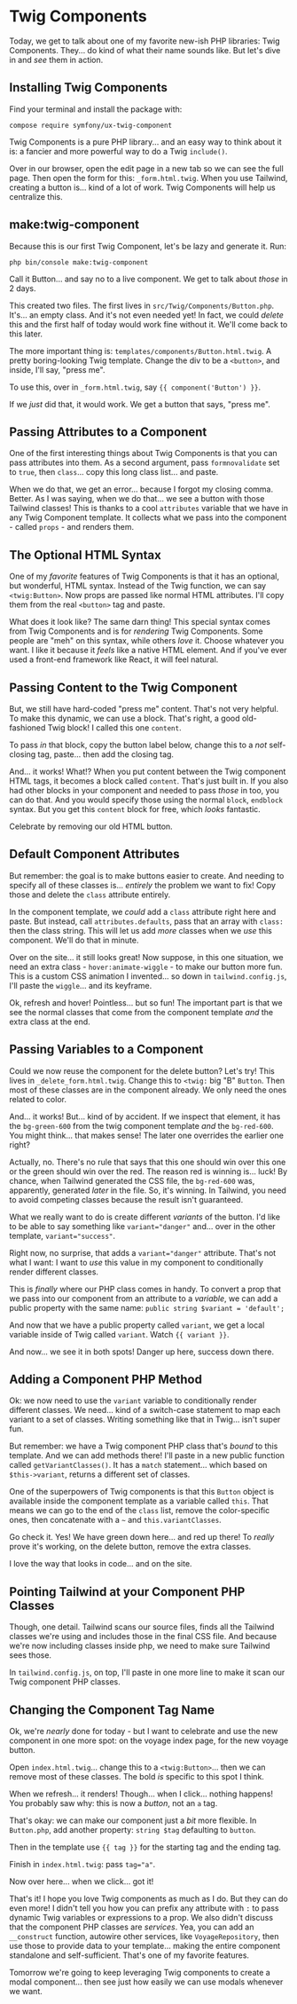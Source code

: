 # Twig Components

Today, we get to talk about one of my favorite new-ish PHP libraries: Twig
Components. They... do kind of what their name sounds like. But let's dive in
and *see* them in action.

## Installing Twig Components

Find your terminal and install the package with:

```terminal
compose require symfony/ux-twig-component
```

Twig Components is a pure PHP library... and an easy way to think about it is: a
fancier and more powerful way to do a Twig `include()`.

Over in our browser, open the edit page in a new tab so we can see the full page.
Then open the form for this: `_form.html.twig`. When you use Tailwind, creating
a button is... kind of a lot of work. Twig Components will help us centralize this.

## make:twig-component

Because this is our first Twig Component, let's be lazy and generate it. Run:

```terminal
php bin/console make:twig-component
```

Call it Button... and say no to a live component. We get to talk about
*those* in 2 days.

This created two files. The first lives in `src/Twig/Components/Button.php`. It's...
an empty class. And it's not even needed yet! In fact, we could *delete* this
and the first half of today would work fine without it. We'll come back to this
later.

The more important thing is: `templates/components/Button.html.twig`. A pretty
boring-looking Twig template. Change the div to be a `<button>`, and inside, I'll
say, "press me".

To use this, over in `_form.html.twig`, say `{{ component('Button') }}`.

If we *just* did that, it would work. We get a button that says, "press me".

## Passing Attributes to a Component

One of the first interesting things about Twig Components is that you can pass
attributes into them. As a second argument, pass `formnovalidate` set to `true`,
then `class`... copy this long class list... and paste.

When we do that, we get an error... because I forgot my closing comma. Better.
As I was saying, when we do that... we see a button with those Tailwind classes!
This is thanks to a cool `attributes` variable that we have in any Twig Component
template. It collects what we pass into the component - called `props` - and
renders them.

## The Optional HTML Syntax

One of my *favorite* features of Twig Components is that it has
an optional, but wonderful, HTML syntax. Instead of the Twig function, we can say
`<twig:Button>`. Now props are passed like normal HTML attributes. I'll copy them
from the real `<button>` tag and paste.

What does it look like? The same darn thing! This special syntax comes from
Twig Components and is for *rendering* Twig Components. Some people are "meh"
on this syntax, while others *love* it. Choose whatever you want. I like it because
it *feels* like a native HTML element. And if you've ever used a front-end framework
like React, it will feel natural.

## Passing Content to the Twig Component

But, we still have hard-coded "press me" content. That's not very helpful. To make
this dynamic, we can use a block. That's right, a good old-fashioned Twig block!
I called this one `content`.

To pass *in* that block, copy the button label below, change this to a *not*
self-closing tag, paste... then add the closing tag.

And... it works! What!? When you put content between the Twig component HTML
tags, it becomes a block called `content`. That's just built in. If you also had
other blocks in your component and needed to pass *those* in too, you can do that.
And you would specify those using the normal `block`, `endblock` syntax. But you
get this `content` block for free, which *looks* fantastic.

Celebrate by removing our old HTML button.

## Default Component Attributes

But remember: the goal is to make buttons easier to create. And needing to specify
all of these classes is... *entirely* the problem we want to fix! Copy those and
delete the `class` attribute entirely.

In the component template, we *could* add a `class` attribute right here and paste.
But instead, call `attributes.defaults`, pass that an array with `class:` then
the class string. This will let us add *more* classes when we *use* this component.
We'll do that in minute.

Over on the site... it still looks great! Now suppose, in this one situation, we
need an extra class - `hover:animate-wiggle` - to make our button more fun.
This is a custom CSS animation I invented... so down in `tailwind.config.js`, I'll
paste the `wiggle`... and its keyframe.

Ok, refresh and hover! Pointless... but so fun! The important part is that we
see the normal classes that come from the component template *and* the extra class
at the end.

## Passing Variables to a Component

Could we now reuse the component for the delete button? Let's try! This lives in
`_delete_form.html.twig`. Change this to `<twig:` big "B" `Button`. Then most of
these classes are in the component already. We only need the ones related to color.

And... it works! But... kind of by accident. If we inspect that element, it has
the `bg-green-600` from the twig component template *and* the `bg-red-600`. You might
think... that makes sense! The later one overrides the earlier one right?

Actually, no. There's no rule that says that this one should win over this one or
the green should win over the red. The reason red is winning is... luck! By chance,
when Tailwind generated the CSS file, the `bg-red-600` was, apparently, generated
*later* in the file. So, it's winning. In Tailwind, you need to avoid competing
classes because the result isn't guaranteed.

What we really want to do is create different *variants* of the button. I'd like
to be able to say something like `variant="danger"` and... over in the other template,
`variant="success"`.

Right now, no surprise, that adds a `variant="danger"` attribute. That's not what
I want: I want to *use* this value in my component to conditionally render different
classes.

This is *finally* where our PHP class comes in handy. To convert a prop that we pass
into our component from an attribute to a *variable*, we can add a public property
with the same name: `public string $variant = 'default';`

And now that we have a public property called `variant`, we get a local variable
inside of Twig called `variant`. Watch `{{ variant }}`.

And now... we see it in both spots! Danger up here, success down there.

## Adding a Component PHP Method

Ok: we now need to use the `variant` variable to conditionally render
different classes. We need... kind of a switch-case statement to map each variant
to a set of classes. Writing something like that in Twig... isn't super fun.

But remember: we have a Twig component PHP class that's *bound* to this template.
And we can add methods there! I'll paste in a new public function called
`getVariantClasses()`. It has a `match` statement... which based on
`$this->variant`, returns a different set of classes.

One of the superpowers of Twig components is that this `Button` object is available
inside the component template as a variable called `this`. That means we can go
to the end of the `class` list, remove the color-specific ones, then concatenate
with a `~` and `this.variantClasses`.

Go check it. Yes! We have green down here... and red up there! To *really* prove
it's working, on the delete button, remove the extra classes.

I love the way that looks in code... and on the site.

## Pointing Tailwind at your Component PHP Classes

Though, one detail. Tailwind scans our source files, finds all
the Tailwind classes we're using and includes those in the final
CSS file. And because we're now including classes inside php, we need to make sure
Tailwind sees those.

In `tailwind.config.js`, on top, I'll paste in one more line to make it scan
our Twig component PHP classes.

## Changing the Component Tag Name

Ok, we're *nearly* done for today - but I want to celebrate and use the new
component in one more spot: on the voyage index page, for the new voyage button.

Open `index.html.twig`... change this to a `<twig:Button>`... then we can remove
most of these classes. The bold *is* specific to this spot I think.

When we refresh... it renders! Though... when I click... nothing
happens! You probably saw why: this is now a *button*, not an `a` tag.

That's okay: we can make our component just a *bit* more flexible. In
`Button.php`, add another property: `string $tag` defaulting to `button`.

Then in the template use `{{ tag }}` for the starting tag and the ending tag.

Finish in `index.html.twig`: pass `tag="a"`.

Now over here... when we click... got it!

That's it! I hope you love Twig components as much as I do. But they can do
even more! I didn't tell you how you can prefix any attribute with `:` to pass
dynamic Twig variables or expressions to a prop. We also didn't discuss that the
component PHP classes are *services*. Yea, you can add an `__construct` function,
autowire other services, like `VoyageRepository`, then use those to provide data
to your template... making the entire component standalone and self-sufficient.
That's one of my favorite features.

Tomorrow we're going to keep leveraging Twig components to create a modal
component... then see just how easily we can use modals whenever we want.
